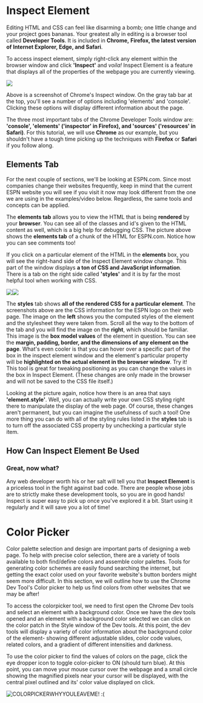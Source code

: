 # Inspect Element

Editing HTML and CSS can feel like disarming a bomb; one little change and your project goes bananas. Your greatest ally in editing is a browser tool called **Developer Tools**. It is included in **Chrome,** **Firefox, the latest version of Internet Explorer, Edge, and Safari**.

To access inspect element, simply right-click any element within the browser window and click **'Inspect'** and _voila!_ Inspect Element is a feature that displays all of the properties of the webpage you are currently viewing.

![](http://s3.amazonaws.com/General_V88/boomyeah/company_209/chapter_2135/handouts/chapter2135_2025_Inspect-tabs.PNG)

Above is a screenshot of Chrome's Inspect window. On the gray tab bar at the top, you'll see a number of options including 'elements' and 'console'. Clicking these options will display different information about the page.

The three most important tabs of the Chrome Developer Tools window are: **'console', 'elements' ('inspector' in Firefox), and 'sources' ('resources' in Safari)**. For this tutorial, we will use **Chrome** as our example, but you shouldn't have a tough time picking up the techniques with **Firefox** or **Safari** if you follow along.

## Elements Tab

For the next couple of sections, we'll be looking at ESPN.com. Since most companies change their websites frequently, keep in mind that the current ESPN website you will see if you visit it now may look different from the one we are using in the examples/video below. Regardless, the same tools and concepts can be applied.

The **elements tab** allows you to view the HTML that is being **rendered** by your **browser**. You can see all of the classes and id's given to the HTML content as well, which is a big help for debugging CSS. The picture above shows the **elements tab** of a chunk of the HTML for ESPN.com. Notice how you can see comments too!

If you click on a particular element of the HTML in the **elements** box, you will see the right-hand side of the Inspect Element window change. This part of the window displays **a ton of CSS and JavaScript information**. There is a tab on the right side called **'styles'** and it is by far the most helpful tool when working with CSS.

![](http://s3.amazonaws.com/General_V88/boomyeah/company_209/chapter_2135/handouts/chapter2135_2023_ESPNinfo.PNG)![](http://s3.amazonaws.com/General_V88/boomyeah/company_209/chapter_2135/handouts/chapter2135_2021_ESPNbox.png)

The **styles** tab shows **all of the rendered CSS for a particular element**. The screenshots above are the CSS information for the ESPN logo on their web page. The image on the **left** shows you the computed styles of the element and the stylesheet they were taken from. Scroll all the way to the bottom of the tab and you will find the image on the **right**, which should be familiar. This image is the **box model values** of the element in question. You can see the **margin, padding, border, and the dimensions of any element on the page**. What's even cooler is that you can hover over a specific part of the box in the inspect element window and the element's particular property will be **highlighted on the actual element in the browser window**. Try it! This tool is great for tweaking positioning as you can change the values in the box in Inspect Element. (These changes are only made in the browser and will not be saved to the CSS file itself.)

Looking at the picture again, notice how there is an area that says **'element.style'**. Well, you can actually write your own CSS styling right there to manipulate the display of the web page. Of course, these changes aren't permanent, but you can imagine the usefulness of such a tool! One more thing you can do with all of the styling rules listed in the **styles** tab is to turn off the associated CSS property by unchecking a particular style item.

## How Can Inspect Element Be Used

### Great, now what?

Any web developer worth his or her salt will tell you that **Inspect Element** is a priceless tool in the fight against bad code. There are people whose jobs are to strictly make these development tools, so you are in good hands! Inspect is super easy to pick up once you've explored it a bit.  Start using it regularly and it will save you a lot of time!

# Color Picker

Color palette selection and design are important parts of designing a web page. To help with precise color selection, there are a variety of tools available to both find/define colors and assemble color palettes. Tools for generating color schemes are easily found searching the internet, but getting the exact color used on your favorite website's button borders might seem more difficult. In this section, we will outline how to use the Chrome Dev Tool's Color picker to help us find colors from other websites that we may be after!

To access the colorpicker tool, we need to first open the Chrome Dev tools and select an element with a background color. Once we have the dev tools opened and an element with a background color selected we can click on the color patch in the Style window of the Dev tools. At this point, the dev tools will display a variety of color information about the background color of the element- showing different adjustable slides, color code values, related colors, and a gradient of different intensities and darkness.

To use the color picker to find the values of colors on the page, click the eye dropper icon to toggle color-picker to ON (should turn blue). At this point, you can move your mouse cursor over the webpage and a small circle showing the magnified pixels near your cursor will be displayed, with the central pixel outlined and its' color value displayed on click.

![COLORPICKERWHYYOULEAVEME! :(](https://s3.amazonaws.com/General_V88/boomyeah2015/codingdojo/curriculum/content/chapter/colorpicker2.png)
